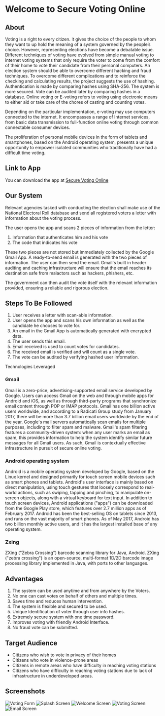 # Welcome to Secure Voting Online

## About

Voting is a right to every citizen. It gives the choice of the people to whom they want to up hold the meaning of a system governed by the people’s choice. However, representing elections have become a debatable issue. Different techniques of voting have evolved from simple manual voting to internet voting systems that only require the voter to come from the comfort of their home to vote their candidate from their personal computers. An election system should be able to overcome different hacking and fraud techniques. To overcome different complications and to reinforce the checking and calculating results, the project suggests the use of hashing. Authentication is made by comparing hashes using SHA-256. The system is more secured. Vote can be audited later by comparing hashes in a database.
Online voting or E-voting refers to voting using electronic means to either aid or take care of the chores of casting and counting votes.

Depending on the particular implementation, e-voting may use computers connected to the internet. It encompasses a range of Internet services, from basic data transmission to full-function online voting through common connectable consumer devices.

The proliferation of personal mobile devices in the form of tablets and smartphones, based on the Android operating system, presents a unique opportunity to empower isolated communities who traditionally have had a difficult time voting.

## Link to App

You can download the app at [Secure Voting Online](https://github.com/D-Bhatta/Secure-Online-Voting/raw/master/app/release/app-release.apk)

## Our System

Relevant agencies tasked with conducting the election shall make use of the National Electoral Roll
database and send all registered voters a letter with information about the voting process.

The user opens the app and scans 2 pieces of information from the letter:

1. Information that authenticates him and his vote
2. The code that indicates his vote

These two pieces are not stored but immediately collected by the Google Gmail App. A ready-to-send
email is generated with the two pieces of information. The user can then send the email. Gmail's built
in header auditing and caching infrastructure will ensure that the email reaches its destination safe from
malactors such as hackers, phishers, etc.

The government can then audit the vote itself with the relevant information provided, ensuring a reliable
and rigorous election.

## Steps To Be Followed

1. User receives a letter with scan-able information.
2. User opens the app and scans his own information as well as the candidate he chooses to vote
for.
3. An email in the Gmail App is automatically generated with encrypted data.
4. The user sends this email.
5. Email received is used to count votes for candidates.
6. The received email is verified and will count as a single vote.
7. The vote can be audited by verifying hashed user information.

Technologies Leveraged

### Gmail

Gmail is a zero-price, advertising-supported email service developed by Google. Users can access
Gmail on the web and through mobile apps for Android and iOS, as well as through third-party
programs that synchronize email content through POP or IMAP protocols. Gmail has one billion active
users worldwide, and according to a Radicati Group study from January 2017, there will be more than
3.7 billion email users worldwide by the end of the year.
Google's mail servers automatically scan emails for multiple purposes, including to filter spam and
malware. Gmail's spam filtering features a community-driven system: when any user marks an email
as spam, this provides information to help the system identify similar future messages for all Gmail
users.
As such, Gmail is contextually effective infrastructure in pursuit of secure online voting.

### Android operating system

Android is a mobile operating system developed by Google, based on the Linux kernel and designed
primarily for touch screen mobile devices such as smart phones and tablets.
Android's user interface is mainly based on direct manipulation, using touch gestures that loosely
correspond to real-world actions, such as swiping, tapping and pinching, to manipulate on-screen
objects, along with a virtual keyboard for text input. In addition to touch screen devices,
Android applications ("apps") can be downloaded from the Google Play store, which features over 2.7
million apps as of February 2017. Android has been the best-selling OS on tablets since 2013, and runs
on the vast majority of smart phones. As of May 2017, Android has two billion monthly active users,
and it has the largest installed base of any operating system.

### Zxing

ZXing ("Zebra Crossing") barcode scanning library for Java, Android.
ZXing ("zebra crossing") is an open-source, multi-format 1D/2D barcode image processing library
implemented in Java, with ports to other languages.

## Advantages

1. The system can be used anytime and from anywhere by the Voters.
2. No one can cast votes on behalf of others and multiple times.
3. Saves time and reduces human intervention.
4. The system is flexible and secured to be used.
5. Unique Identification of voter through user info hashes.
6. Extremely secure system with one time password.
7. Improves voting with friendly Android Interface.
8. No fraud vote can be submitted.

## Target Audience

- Citizens who wish to vote in privacy of their homes
- Citizens who vote in violence-prone areas
- Citizens in remote areas who have difficulty in reaching voting stations
- Citizens who have difficulty in reaching voting stations due to lack of infrastructure in
underdeveloped areas.

## Screenshots

![Voting Form](images/Form.png "Voting Form")
![Splash Screen](images/splash_screen.jpg "Splash Screen")
![Welcome Screen](images/Welcome_screen.jpg "Welcome Screen")
![Voting Screen](images/voting_screen.jpg "Voting Screen")
![Email Screen](images/email_screen.jpg "Email Screen")
